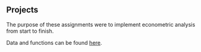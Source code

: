 ## Projects

The purpose of these assignments were to implement econometric analysis from start to finish.

Data and functions can be found [here](https://github.com/samtragesser/Advanced-Econometrics-II/tree/main/data).
